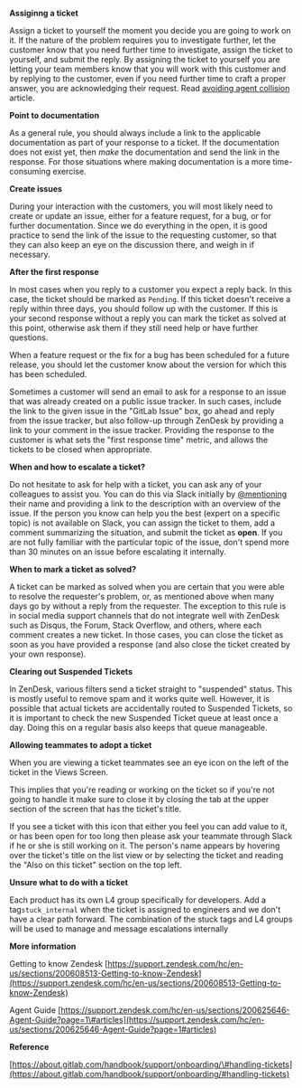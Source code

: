**Assiginng a ticket**

Assign a ticket to yourself the moment you decide you are going to work on it. If the nature of the problem requires you to investigate further, let the customer know that you need further time to investigate, assign the ticket to yourself, and submit the reply. By assigning the ticket to yourself you are letting your team members know that you will work with this customer and by replying to the customer, even if you need further time to craft a proper answer, you are acknowledging their request. Read [avoiding agent collision](https://support.zendesk.com/hc/en-us/articles/203690856?_ga=1.89873371.1793775136.1486673383#topic_ryy_42g_vt) article.

**Point to documentation**

As a general rule, you should always include a link to the applicable documentation as part of your response to a ticket. If the documentation does not exist yet, then _make_ the documentation and send the link in the response. For those situations where making documentation is a more time-consuming exercise.

**Create issues**

During your interaction with the customers, you will most likely need to create or update an issue, either for a feature request, for a bug, or for further documentation. Since we do everything in the open, it is good practice to send the link of the issue to the requesting customer, so that they can also keep an eye on the discussion there, and weigh in if necessary.

**After the first response**

In most cases when you reply to a customer you expect a reply back. In this case, the ticket should be marked as `Pending`. If this ticket doesn't receive a reply within three days, you should follow up with the customer. If this is your second response without a reply you can mark the ticket as solved at this point, otherwise ask them if they still need help or have further questions.

When a feature request or the fix for a bug has been scheduled for a future release, you should let the customer know about the version for which this has been scheduled.

Sometimes a customer will send an email to ask for a response to an issue that was already created on a public issue tracker. In such cases, include the link to the given issue in the "GitLab Issue" box, go ahead and reply from the issue tracker, but also follow-up through ZenDesk by providing a link to your comment in the issue tracker. Providing the response to the customer is what sets the "first response time" metric, and allows the tickets to be closed when appropriate.

**When and how to escalate a ticket?**

Do not hesitate to ask for help with a ticket, you can ask any of your colleagues to assist you. You can do this via Slack initially by [@mentioning](https://get.slack.help/hc/en-us/articles/205240127-Using-mentions) their name and providing a link to the description with an overview of the issue. If the person you know can help you the best \(expert on a specific topic\) is not available on Slack, you can assign the ticket to them, add a comment summarizing the situation, and submit the ticket as **open**. If you are not fully familiar with the particular topic of the issue, don't spend more than 30 minutes on an issue before escalating it internally.

**When to mark a ticket as solved?**

A ticket can be marked as solved when you are certain that you were able to resolve the requester's problem, or, as mentioned above when many days go by without a reply from the requester. The exception to this rule is in social media support channels that do not integrate well with ZenDesk such as Disqus, the Forum, Stack Overflow, and others, where each comment creates a new ticket. In those cases, you can close the ticket as soon as you have provided a response \(and also close the ticket created by your own response\).

**Clearing out Suspended Tickets**

In ZenDesk, various filters send a ticket straight to "suspended" status. This is mostly useful to remove spam and it works quite well. However, it is possible that actual tickets are accidentally routed to Suspended Tickets, so it is important to check the new Suspended Ticket queue at least once a day. Doing this on a regular basis also keeps that queue manageable.

**Allowing teammates to adopt a ticket**

When you are viewing a ticket teammates see an eye icon on the left of the ticket in the Views Screen.

This implies that you're reading or working on the ticket so if you're not going to handle it make sure to close it by closing the tab at the upper section of the screen that has the ticket's title.

If you see a ticket with this icon that either you feel you can add value to it, or has been open for too long then please ask your teammate through Slack if he or she is still working on it. The person's name appears by hovering over the ticket's title on the list view or by selecting the ticket and reading the "Also on this ticket" section on the top left. 

**Unsure what to do with a ticket**

Each product has its own L4 group specifically for developers. Add a tag`stuck_internal` when the ticket is assigned to engineers and we don't have a clear path forward.  The combination of the stuck tags and L4 groups will be used to manage and message escalations internally

**More information**

Getting to know Zendesk [https://support.zendesk.com/hc/en-us/sections/200608513-Getting-to-know-Zendesk](https://support.zendesk.com/hc/en-us/sections/200608513-Getting-to-know-Zendesk)

Agent Guide [https://support.zendesk.com/hc/en-us/sections/200625646-Agent-Guide?page=1\#articles](https://support.zendesk.com/hc/en-us/sections/200625646-Agent-Guide?page=1#articles)

**Reference**

[https://about.gitlab.com/handbook/support/onboarding/\#handling-tickets](https://about.gitlab.com/handbook/support/onboarding/#handling-tickets)

